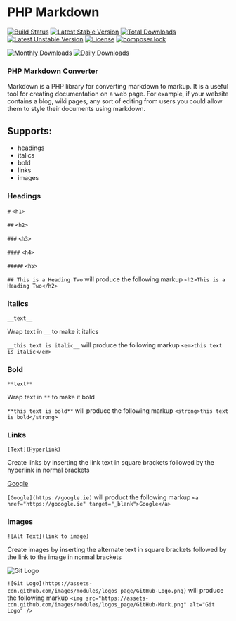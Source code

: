# PHP Markdown
[![Build Status](https://travis-ci.org/natedrake/Markdown.svg?branch=master)](https://travis-ci.org/natedrake/markdown)
[![Latest Stable Version](https://poser.pugx.org/natedrake/markdown/v/stable)](https://packagist.org/packages/natedrake/markdown)
[![Total Downloads](https://poser.pugx.org/natedrake/markdown/downloads)](https://packagist.org/packages/natedrake/markdown)
[![Latest Unstable Version](https://poser.pugx.org/natedrake/markdown/v/unstable)](https://packagist.org/packages/natedrake/markdown)
[![License](https://poser.pugx.org/natedrake/markdown/license)](https://packagist.org/packages/natedrake/markdown)
[![composer.lock](https://poser.pugx.org/natedrake/markdown/composerlock)](https://packagist.org/packages/natedrake/markdown)

[![Monthly Downloads](https://poser.pugx.org/natedrake/markdown/d/monthly)](https://packagist.org/packages/natedrake/markdown)
[![Daily Downloads](https://poser.pugx.org/natedrake/markdown/d/daily)](https://packagist.org/packages/natedrake/markdown)
### PHP Markdown Converter 

Markdown is a PHP library for converting markdown to markup.  It is a useful tool 
for creating documentation on a web page.  For example, if your website contains
a blog, wiki pages, any sort of editing from users you could allow them to
style their documents using markdown.

## Supports:
- headings
- italics
- bold
- links
- images

### Headings

``#`` ``<h1>``

``##`` ``<h2>``

``###`` ``<h3>``

``####`` ``<h4>``

``#####`` ``<h5>``

``## This is a Heading Two`` will produce the following markup ``<h2>This is a Heading Two</h2>``

### Italics

``__text__``

Wrap text in ``__`` to make it italics
  
``__this text is italic__`` will produce the following markup ``<em>this text is italic</em>``

### Bold

``**text**``

Wrap text in ``**`` to make it bold

``**this text is bold**`` will produce the following markup ``<strong>this text is bold</strong>``

### Links

``[Text](Hyperlink)``

Create links by inserting the link text in square brackets followed by the hyperlink in normal brackets

[Google](https://google.ie)

``[Google](https://google.ie)`` will product the following markup ``<a href="https://gooogle.ie" target="_blank">Google</a>``

### Images

``![Alt Text](link to image)``

Create images by inserting the alternate text in square brackets followed by the link to the image in normal brackets

![Git Logo](https://assets-cdn.github.com/images/modules/logos_page/GitHub-Logo.png)

``![Git Logo](https://assets-cdn.github.com/images/modules/logos_page/GitHub-Logo.png)`` will produce the following markup ``<img src="https://assets-cdn.github.com/images/modules/logos_page/GitHub-Mark.png" alt="Git Logo" />`` 
